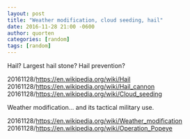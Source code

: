 ```yaml
---
layout: post
title: "Weather modification, cloud seeding, hail"
date: 2016-11-28 21:00 -0600
author: quorten
categories: [random]
tags: [random]
---
```


Hail?  Largest hail stone?  Hail prevention?

20161128/https://en.wikipedia.org/wiki/Hail  
20161128/https://en.wikipedia.org/wiki/Hail_cannon  
20161128/https://en.wikipedia.org/wiki/Cloud_seeding

Weather modification... and its tactical military use.

20161128/https://en.wikipedia.org/wiki/Weather_modification  
20161128/https://en.wikipedia.org/wiki/Operation_Popeye

